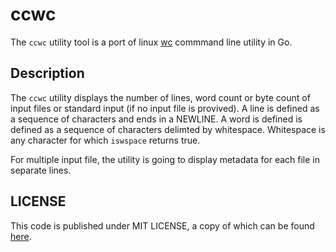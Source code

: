 # ccwc

The `ccwc` utility tool is a port of linux [wc](https://linux.die.net/man/1/wc)
commmand line utility in Go.

## Description

The `ccwc` utility displays the number of lines, word count or byte count of
input files or standard input (if no input file is provived). A line is defined
as a sequence of characters and ends in a NEWLINE. A word is defined is defined
as a sequence of characters delimted by whitespace. Whitespace is any character
for which `iswspace` returns true.

For multiple input file, the utility is going to display metadata for each file
in separate lines.

## LICENSE

This code is published under MIT LICENSE, a copy of which can be found
[here](LICENSE).
